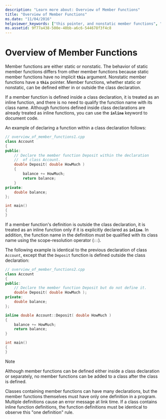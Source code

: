 ```yaml
---
description: "Learn more about: Overview of Member Functions"
title: "Overview of Member Functions"
ms.date: "11/04/2016"
helpviewer_keywords: ["this pointer, and nonstatic member functions", "nonstatic member functions [C++]", "inline functions [C++], treating member functions as", "member functions [C++], definition in class declaration"]
ms.assetid: 9f77a438-500e-40bb-a6c6-544678f3f4c8
---
```

# Overview of Member Functions

Member functions are either static or nonstatic. The behavior of static member functions differs from other member functions because static member functions have no implicit **`this`** argument. Nonstatic member functions have a **`this`** pointer. Member functions, whether static or nonstatic, can be defined either in or outside the class declaration.

If a member function is defined inside a class declaration, it is treated as an inline function, and there is no need to qualify the function name with its class name. Although functions defined inside class declarations are already treated as inline functions, you can use the **`inline`** keyword to document code.

An example of declaring a function within a class declaration follows:

```cpp
// overview_of_member_functions1.cpp
class Account
{
public:
    // Declare the member function Deposit within the declaration
    //  of class Account.
    double Deposit( double HowMuch )
    {
        balance += HowMuch;
        return balance;
    }
private:
    double balance;
};

int main()
{
}
```

If a member function's definition is outside the class declaration, it is treated as an inline function only if it is explicitly declared as **`inline`**. In addition, the function name in the definition must be qualified with its class name using the scope-resolution operator (`::`).

The following example is identical to the previous declaration of class `Account`, except that the `Deposit` function is defined outside the class declaration:

```cpp
// overview_of_member_functions2.cpp
class Account
{
public:
    // Declare the member function Deposit but do not define it.
    double Deposit( double HowMuch );
private:
    double balance;
};

inline double Account::Deposit( double HowMuch )
{
    balance += HowMuch;
    return balance;
}

int main()
{
}
```

> [!NOTE]
> Although member functions can be defined either inside a class declaration or separately, no member functions can be added to a class after the class is defined.

Classes containing member functions can have many declarations, but the member functions themselves must have only one definition in a program. Multiple definitions cause an error message at link time. If a class contains inline function definitions, the function definitions must be identical to observe this "one definition" rule.
